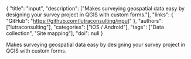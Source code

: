 {
  "title": "input",
  "description": ["Makes surveying geospatial data easy by designing your survey project in QGIS with custom forms."],
  "links": {
    "GitHub": "https://github.com/lutraconsulting/input"
  },
  "authors": ["lutraconsulting"],
  "categories": ["iOS / Android"],
  "tags": ["Data collection", "Site mapping"],
  "doi": null
}

<!-- Generated by csv2md.R – do not edit by hand -->

Makes surveying geospatial data easy by designing your survey project in QGIS with custom forms.
